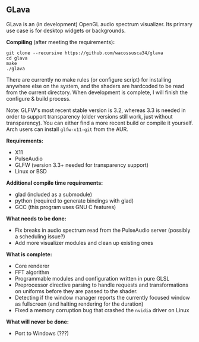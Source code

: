 ## GLava

GLava is an (in development) OpenGL audio spectrum visualizer. Its primary use case is for desktop widgets or backgrounds.

**Compiling** (after meeting the requirements)**:**

```
git clone --recursive https://github.com/wacossusca34/glava
cd glava
make
./glava
```

There are currently no make rules (or configure script) for installing anywhere else on the system, and the shaders are hardcoded to be read from the current directory. When development is complete, I will finish the configure & build process.

Note: GLFW's most recent stable version is 3.2, whereas 3.3 is needed in order to support transparency (older versions still work, just without transparency). You can either find a more recent build or compile it yourself. Arch users can install `glfw-x11-git` from the AUR.

**Requirements:**

- X11
- PulseAudio
- GLFW (version 3.3+ needed for transparency support)
- Linux or BSD

**Additional compile time requirements:**

- glad (included as a submodule)
- python (required to generate bindings with glad)
- GCC (this program uses GNU C features)

**What needs to be done:**

- Fix breaks in audio spectrum read from the PulseAudio server (possibly a scheduling issue?)
- Add more visualizer modules and clean up existing ones

**What is complete:**

- Core renderer
- FFT algorithm
- Programmable modules and configuration written in pure GLSL
- Preprocessor directive parsing to handle requests and transformations on uniforms before they are passed to the shader.
- Detecting if the window manager reports the currently focused window as fullscreen (and halting rendering for the duration)
- Fixed a memory corruption bug that crashed the `nvidia` driver on Linux

**What will never be done:**

- Port to Windows (???)